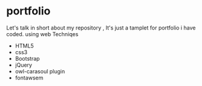 # portfolio

Let's talk in short about my repository , It's just a tamplet for portfolio i have coded. 
using web Techniqes 
- HTML5 
- css3 
- Bootstrap 
- jQuery 
- owl-carasoul plugin 
- fontawsem
